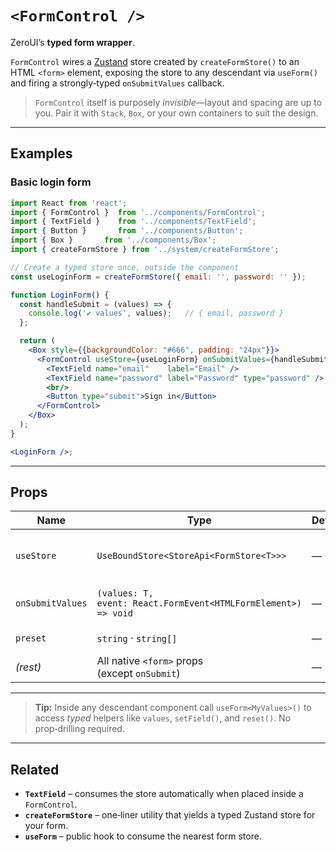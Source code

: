 # `<FormControl />`

ZeroUI’s **typed form wrapper**.

`FormControl` wires a [Zustand](https://github.com/pmndrs/zustand) store created by `createFormStore()` to an HTML `<form>` element, exposing the store to any descendant via `useForm()` and firing a strongly‑typed `onSubmitValues` callback.

> `FormControl` itself is purposely *invisible*—layout and spacing are up to you.
> Pair it with `Stack`, `Box`, or your own containers to suit the design.

---

## Examples

### Basic login form

```jsx
import React from 'react';
import { FormControl }  from '../components/FormControl';
import { TextField }    from '../components/TextField';
import { Button }       from '../components/Button';
import { Box }       from '../components/Box';
import { createFormStore } from '../system/createFormStore';

// Create a typed store once, outside the component
const useLoginForm = createFormStore({ email: '', password: '' });

function LoginForm() {
  const handleSubmit = (values) => {
    console.log('✔︎ values', values);   // { email, password }
  };

  return (
    <Box style={{backgroundColor: "#666", padding: "24px"}}>
      <FormControl useStore={useLoginForm} onSubmitValues={handleSubmit}>
        <TextField name="email"    label="Email" />
        <TextField name="password" label="Password" type="password" />
        <br/>
        <Button type="submit">Sign in</Button>
      </FormControl>
    </Box>
  );
}

<LoginForm />;
```

---

## Props

| Name            | Type                                                                                               | Default | Description                                                                                                     |
|-----------------|-----------------------------------------------------------------------------------------------------|---------|-----------------------------------------------------------------------------------------------------------------|
| `useStore`      | `UseBoundStore<StoreApi<FormStore<T>>>`                                                             | —       | The **Zustand hook** returned by `createFormStore(initialValues)`. This drives all field state and helpers.     |
| `onSubmitValues`| `(values: T, event: React.FormEvent<HTMLFormElement>) => void`                                      | —       | Called *after* the native submit is intercepted—gives you strongly‑typed values.                                |
| `preset`        | `string` · `string[]`                                                                               | —       | One or more preset style classes returned by `definePreset()`.                                                  |
| *(rest)*        | All native `<form>` props <br/>(except `onSubmit`)                                                  | —       | Passed straight through to the underlying `<form>` element.                                                     |

---

> **Tip:** Inside any descendant component call `useForm<MyValues>()` to access _typed_ helpers like `values`, `setField()`, and `reset()`. No prop‑drilling required.

---

## Related

* **`TextField`** – consumes the store automatically when placed inside a `FormControl`.
* **`createFormStore`** – one‑liner utility that yields a typed Zustand store for your form.
* **`useForm`** – public hook to consume the nearest form store.
